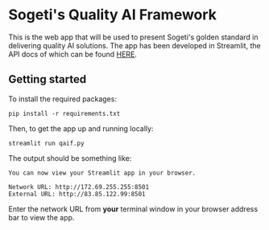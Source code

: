# Sogeti's Quality AI Framework

This is the web app that will be used to present Sogeti's golden standard in delivering quality AI solutions. The app has been developed in Streamlit, the API docs of which can be found [HERE](https://docs.streamlit.io/en/stable/api.html).

## Getting started

To install the required packages:

```pip install -r requirements.txt```

Then, to get the app up and running locally:

```streamlit run qaif.py```

The output should be something like:

```
You can now view your Streamlit app in your browser.

Network URL: http://172.69.255.255:8501
External URL: http://83.85.122.99:8501
```
 
 Enter the network URL from **your** terminal window in your browser address bar to view the app.
